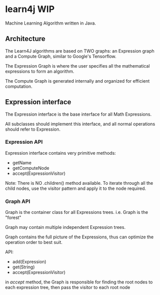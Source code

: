 # learn4j WIP
Machine Learning Algorithm written in Java.

## Architecture
The Learn4J algorithms are based on TWO graphs: an Expression graph and a Compute Graph, similar to Google's Tensorflow.

The Expression Graph is where the user specifies all the mathematical expressions to form an algorithm.

The Compute Graph is generated internally and organized for efficient computation.


## Expression interface
The Expression interface is the base interface for all Math Expressions.

All subclasses should implement this interface, and all normal operations should refer to Expression.

### Expression API
Expression interface contains very primitive methods:
  * getName
  * getComputeNode
  * accept(ExpressionVisitor)

Note: There is NO .children() method available. To iterate through all the child nodes,
use the visitor pattern and apply it to the node required.


### Graph API
Graph is the container class for all Expressions trees. i.e. Graph is the "forest"

Graph may contain multiple independent Expression trees.

Graph contains the full picture of the Expressions, thus can optimize the operation order to best suit.

API:
  * add(Expression)
  * get(String)
  * accept(ExpressionVisitor)

in _accept_ method, the Graph is responsible for finding the root nodes to each expression tree,
then pass the visitor to each root node